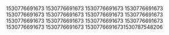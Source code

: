 1530776691673
1530776691673
1530776691673
1530776691673
1530776691673
1530776691673
1530776691673
1530776691673
1530776691673
1530776691673
1530776691673
1530776691673
1530776691673
1530776691673
15307766916731530787548206